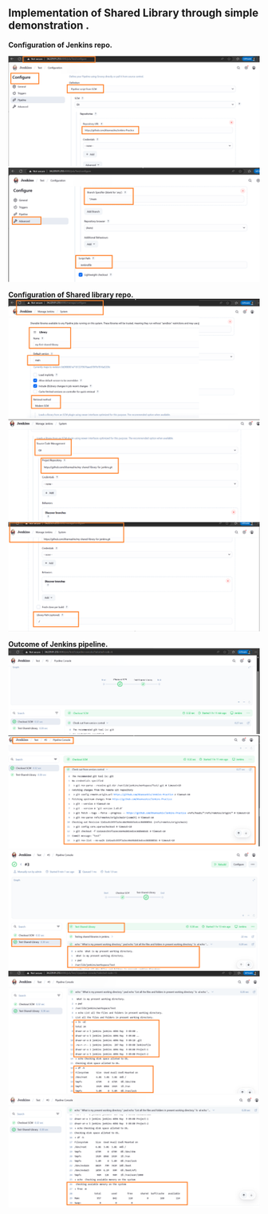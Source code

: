 ## Implementation of Shared Library through simple demonstration .

**Configuration of Jenkins repo.**

![](images/Jenkins-repo-1.png "Jenkins-repo-1")
![](images/Jenkins-repo-2.png "Jenkins-repo-2")

**Configuration of Shared library repo.**
![](images/Shared-lib-repo-1.png "Shared-repo-1")
![](images/Shared-lib-repo-2.png "Shared-repo-2")
![](images/Shared-lib-repo-3.png "Shared-repo-3")


**Outcome of Jenkins pipeline.**
![](images/Pipeline-outcome-1.png "Pipeline-outcome-1")
![](images/Pipeline-outcome-2.png "Pipeline-outcome-2")
![](images/Pipeline-outcome-3.png "Pipeline-outcome-3")
![](images/Pipeline-outcome-4.png "Pipeline-outcome-4")
![](images/Pipeline-outcome-5.png "Pipeline-outcome-5")
 